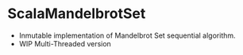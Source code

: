 ScalaMandelbrotSet
==================
- Inmutable implementation of Mandelbrot Set sequential algorithm.
- WIP Multi-Threaded version 
